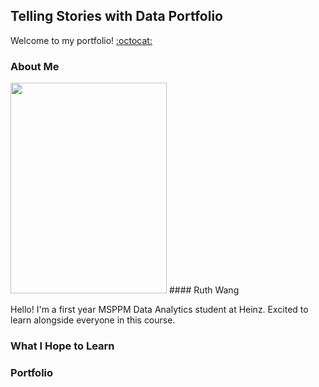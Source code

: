 ## Telling Stories with Data Portfolio
Welcome to my portfolio! [:octocat:](https://github.com/ruthwang23/TSWDPortfolio/blob/master/octocatHaiku.md)

### About Me
<img src="https://github.com/ruthwang23/TSWDPortfolio/blob/master/MVIMG_20191020_181937.png" width="250" height="337"> 
#### Ruth Wang

Hello! I'm a first year MSPPM Data Analytics student at Heinz. Excited to learn alongside everyone in this course.

### What I Hope to Learn

### Portfolio
